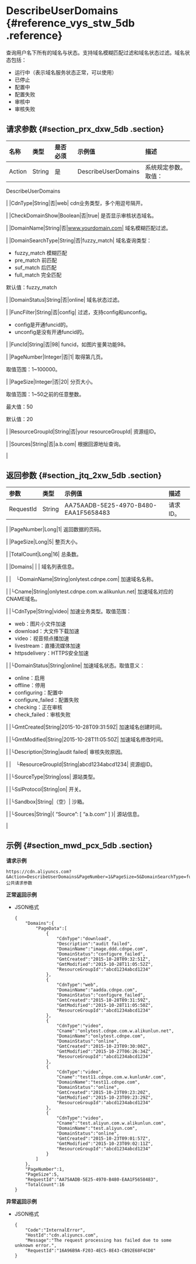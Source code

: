 # DescribeUserDomains {#reference_vys_stw_5db .reference}

查询用户名下所有的域名与状态。支持域名模糊匹配过滤和域名状态过滤。域名状态包括：

-   运行中（表示域名服务状态正常，可以使用）
-   已停止
-   配置中
-   配置失败
-   审核中
-   审核失败

## 请求参数 {#section_prx_dxw_5db .section}

|名称|类型|是否必须|示例值|描述|
|:-|:-|:---|:--|:-|
|Action|String|是|DescribeUserDomains| 系统规定参数。取值：

 DescribeUserDomains

 |
|CdnType|String|否|web| cdn业务类型，多个用逗号隔开。

 |
|CheckDomainShow|Boolean|否|true| 是否显示审核状态域名。

 |
|DomainName|String|否|www.yourdomain.com| 域名模糊匹配过滤。

 |
|DomainSearchType|String|否|fuzzy\_match| 域名查询类型：

-   fuzzy\_match 模糊匹配
-   pre\_match 前匹配
-   suf\_match 后匹配
-   full\_match 完全匹配

默认值：fuzzy\_match

 |
|DomainStatus|String|否|online| 域名状态过滤。

 |
|FuncFilter|String|否|config| 过滤，支持config和unconfig。

-   config是开通funcid的。
-   unconfig是没有开通funcid的。

 |
|FuncId|String|否|98| funcid，如图片鉴黄功能98。

 |
|PageNumber|Integer|否|1| 取得第几页。

 取值范围：1~100000。

 |
|PageSize|Integer|否|20| 分页大小。

 取值范围：1~50之前的任意整数。

 最大值：50

 默认值：20

 |
|ResourceGroupId|String|否|your resourceGroupId| 资源组ID。

 |
|Sources|String|否|a.b.com| 根据回源地址查询。

 |

## 返回参数 {#section_jtq_2xw_5db .section}

|参数|类型|示例值|描述|
|:-|:-|:--|:-|
|RequestId|String|AA75AADB-5E25-4970-B480-EAA1F5658483| 请求ID。

 |
|PageNumber|Long|1| 返回数据的页码。

 |
|PageSize|Long|5| 整页大小。

 |
|TotalCount|Long|16| 总条数。

 |
|Domains| | | 域名列表信息。

 |
| └DomainName|String|onlytest.cdnpe.com| 加速域名名称。

 |
|└Cname|String|onlytest.cdnpe.com.w.alikunlun.net| 加速域名对应的CNAME域名。

 |
|└CdnType|String|video| 加速业务类型。取值范围：

-   web：图片小文件加速
-   download：大文件下载加速
-   video：视音频点播加速
-   livestream：直播流媒体加速
-   httpsdelivery：HTTPS安全加速

 |
|└DomainStatus|String|online| 加速域名状态。取值意义：

-   online：启用
-   offline：停用
-   configuring：配置中
-   configure\_failed：配置失败
-   checking：正在审核
-   check\_failed：审核失败

 |
|└GmtCreated|String|2015-10-28T09:31:59Z| 加速域名创建时间。

 |
|└GmtModified|String|2015-10-28T11:05:50Z| 加速域名修改时间。

 |
|└Description|String|audit failed| 审核失败原因。

 |
| └ResourceGroupId|String|abcd1234abcd1234| 资源组ID。

 |
|└SourceType|String|oss| 源站类型。

 |
|└SslProtocol|String|on| 开关。

 |
|└Sandbox|String|（空）| 沙箱。

 |
|└Sources|String|\{ “Source”: \[ “a.b.com” \] \}| 源站信息。

 |

## 示例 {#section_mwd_pcx_5db .section}

**请求示例**

```
https://cdn.aliyuncs.com?&Action=DescribeUserDomains&PageNumber=1&PageSize=5&DomainSearchType=fuzzy_match&公共请求参数
```

**正常返回示例**

-   JSON格式

    ```
    {
        "Domains":{
            "PageData":[
                {
                    "CdnType":"download",
                    "Description":"audit failed",
                    "DomainName":"image.ddd.cdnpe.com",
                    "DomainStatus":"configure_failed",
                    "GmtCreated":"2015-10-28T09:32:51Z",
                    "GmtModified":"2015-10-28T11:05:52Z",
                    "ResourceGroupId":"abcd1234abcd1234"
                },
                {
                    "CdnType":"web",
                    "DomainName":"aadda.cdnpe.com",
                    "DomainStatus":"configure_failed",
                    "GmtCreated":"2015-10-28T09:31:59Z",
                    "GmtModified":"2015-10-28T11:05:50Z",
                    "ResourceGroupId":"abcd1234abcd1234"
                },
                {
                    "CdnType":"video",
                    "Cname":"onlytest.cdnpe.com.w.alikunlun.net",
                    "DomainName":"onlytest.cdnpe.com",
                    "DomainStatus":"online",
                    "GmtCreated":"2015-10-23T09:30:00Z",
                    "GmtModified":"2015-10-27T06:26:34Z",
                    "ResourceGroupId":"abcd1234abcd1234"
                },
                {
                    "CdnType":"video",
                    "Cname":"test11.cdnpe.com.w.kunlunAr.com",
                    "DomainName":"test11.cdnpe.com",
                    "DomainStatus":"online",
                    "GmtCreated":"2015-10-23T09:23:20Z",
                    "GmtModified":"2015-10-23T09:23:29Z",
                    "ResourceGroupId":"abcd1234abcd1234"
                },
                {
                    "CdnType":"video",
                    "Cname":"test.aliyun.com.w.alikunlun.com",
                    "DomainName":"test.aliyun.com",
                    "DomainStatus":"online",
                    "GmtCreated":"2015-10-23T09:01:57Z",
                    "GmtModified":"2015-10-23T09:02:11Z",
                    "ResourceGroupId":"abcd1234abcd1234"
                }
            ]
        },
        "PageNumber":1,
        "PageSize":5,
        "RequestId":"AA75AADB-5E25-4970-B480-EAA1F5658483",
        "TotalCount":16
    }
    ```


**异常返回示例**

-   JSON格式

    ```
    {
        "Code":"InternalError",
        "HostId":"cdn.aliyuncs.com",
        "Message":"The request processing has failed due to some unknown error.",
        "RequestId":"16A96B9A-F203-4EC5-8E43-CB92E68F4CD8"
    }
    ```


